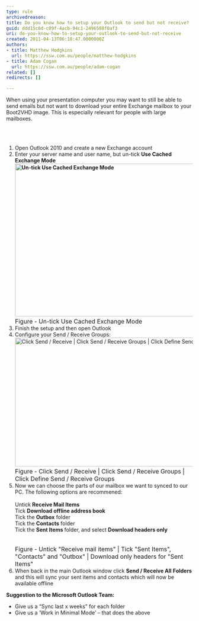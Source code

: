 ```yaml
---
type: rule
archivedreason: 
title: Do you know how to setup your Outlook to send but not receive?
guid: ddd15c6d-c09f-4acb-94c1-2496508f0af3
uri: do-you-know-how-to-setup-your-outlook-to-send-but-not-receive
created: 2011-04-13T06:18:47.0000000Z
authors:
- title: Matthew Hodgkins
  url: https://ssw.com.au/people/matthew-hodgkins
- title: Adam Cogan
  url: https://ssw.com.au/people/adam-cogan
related: []
redirects: []

---
```



When using your presentation computer you may want to still be able to send emails but not want to download your entire Exchange mailbox to your Boot2VHD image. This is&#160;especially relevant for people with large mailboxes. 

<br><excerpt class='endintro'></excerpt><br>

  <ol>
    <li>Open Outlook 2010&#160;and create a new Exchange account </li>
    <li>Enter your server name and user name, but un-tick <strong>Use Cached Exchange Mode<br>
    <img width="595" height="413" alt="Un-tick Use Cached Exchange Mode" src="/ITAndNetworking/RulesToBetterPresentationPCs/PublishingImages/fig3-untickcached.png" /><br>
    </strong><font class="ms-rteCustom-FigureNormal" size="+0">Figure - Un-tick Use Cached Exchange Mode</font> </li>
    <li>Finish the setup and then open Outlook </li>
    <li>Configure your Send / Receive Groups&#58;<br>
    <img style="width&#58;624px;height&#58;348px;" alt="Click Send / Receive | Click Send / Receive Groups | Click Define Send / Receive Groups" src="/ITAndNetworking/RulesToBetterPresentationPCs/PublishingImages/fig4-editaccounts.png" /> <font class="ms-rteCustom-FigureNormal" size="+0">Figure - Click Send /&#160;Receive | Click Send /&#160;Receive Groups | Click Define Send /&#160;Receive Groups</font> </li>
    <li>Now we can choose the parts of our mailbox we want to synced to our PC. The following options are recommened&#58;<br>
    <br>
    Untick <strong>Receive Mail Items<br>
    </strong>Tick <strong>Download offline address book<br>
    </strong>Tick the <strong>Outbox</strong> folder<br>
    Tick the <strong>Contacts</strong> folder<br>
    Tick the <strong>Sent Items </strong>folder, and select <strong>Download headers only</strong><br>
    <br>
    <img alt="" src="/ITAndNetworking/RulesToBetterPresentationPCs/PublishingImages/fig5-sendreciveall.png" /><br>
    <font class="ms-rteCustom-FigureNormal" size="+0">Figure - Untick &quot;Receive mail items&quot; | Tick &quot;Sent Items&quot;, &quot;Contacts&quot; and &quot;Outbox&quot; | Download only headers for &quot;Sent Items&quot;</font>&#160; </li>
    <li>When back in the main Outlook window click <strong>Send / Receive All</strong> <strong>Folders </strong>and this will sync your sent items and contacts which will now be available offline </li>
</ol>
<p><strong>Suggestion to the Microsoft Outlook Team&#58;</strong></p>
<ul>
    <li>Give us a “Sync last x weeks” for each folder</li>
    <li>Give us a ‘Work in Minimal Mode’ – that does the above</li>
</ul>



